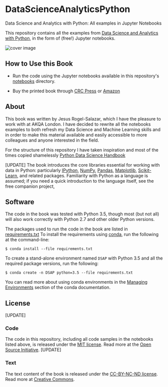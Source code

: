 # DataScienceAnalyticsPython
Data Science and Analytics with Python: All examples in Jupyter Notebooks

This repository contains all the examples from [Data Science and Analytics with Python](https://www.crcpress.com/Data-Science-and-Analytics-with-Python/Rogel-Salazar/p/book/9781498742092), in the form of (free!) Jupyter notebooks.

![cover image](notebooks/figures/image-cover.png)

## How to Use this Book

- Run the code using the Jupyter notebooks available in this repository's [notebooks](notebooks) directory.

- Buy the printed book through [CRC Press](https://www.crcpress.com/Data-Science-and-Analytics-with-Python/Rogel-Salazar/p/book/9781498742092)
or [Amazon](https://www.amazon.co.uk/Science-Analytics-Chapman-Knowledge-Discovery/dp/1498742092)

## About

This book was written by Jesus Rogel-Salazar, which I have the pleasure to work with at AKQA London. I have decided to 
rewrite all the notebooks examples to both refresh my Data Science and Machine Learning skills and in order to make this 
material available and easily accessible to more colleagues and anyone interested in the field.

For the structure of this repository I have taken inspiration and most of the times copied shamelessly  [Python Data Science Handbook](https://github.com/jakevdp/PythonDataScienceHandbook)

[UPDATE]
The book introduces the core libraries essential for working with data in Python: particularly [IPython](http://ipython.org), [NumPy](http://numpy.org), [Pandas](http://pandas.pydata.org), [Matplotlib](http://matplotlib.org), [Scikit-Learn](http://scikit-learn.org), and related packages.
Familiarity with Python as a language is assumed; if you need a quick introduction to the language itself, see the free companion project,


## Software

The code in the book was tested with Python 3.5, though most (but not all) will also work correctly with Python 2.7 and other older Python versions.

The packages used to run the code in the book are listed in [requirements.txt](requirements.txt)
To install the requirements using [conda](http://conda.pydata.org), run the following at the command-line:

```
$ conda install --file requirements.txt
```

To create a stand-alone environment named ``DSAP`` with Python 3.5 and all the required package versions, run the following:

```
$ conda create -n DSAP python=3.5 --file requirements.txt
```

You can read more about using conda environments in the [Managing Environments](http://conda.pydata.org/docs/using/envs.html) section of the conda documentation.


## License
[UPDATE]
### Code
The code in this repository, including all code samples in the notebooks listed above, is released under the [MIT license](LICENSE-CODE). Read more at the [Open Source Initiative](https://opensource.org/licenses/MIT).
[UPDATE]
### Text
The text content of the book is released under the [CC-BY-NC-ND license](LICENSE-TEXT). Read more at [Creative Commons](https://creativecommons.org/licenses/by-nc-nd/3.0/us/legalcode).
